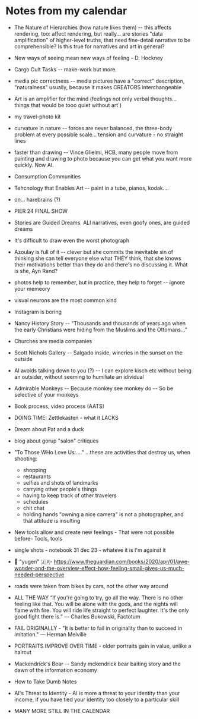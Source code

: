 # Notes from my calendar

* The Nature of Hierarchies (how nature likes them) -- this affects rendering, too: affect rendering, but really... are stories "data amplification" of higher-level truths, that need fine-detail narrative to be comprehensible? Is this true for narratives and art in general?

* New ways of seeing mean new ways of feeling - D. Hockney

* Cargo Cult Tasks -- make-work but more.

* media pic correctness -- media pictures have a "correct" description, "naturalness" usually, because it makes CREATORS interchangeable

* Art is an amplifier for the mind (feelings not only verbal thoughts... things that would be tooo quiet without art`)

* my travel-photo kit

* curvature in nature -- forces are never balanced, the three-body problem at every possible scale... tension and curvature - no straight lines

* faster than drawing -- Vince Glielmi, HCB, many people move from painting and drawing to photo because you can get what you want more quickly. Now AI.

* Consumption Communities

* Tehcnology that Enables Art -- paint in a tube, pianos, kodak....

* on... harebrains (?)

* PIER 24 FINAL SHOW

* Stories are Guided Dreams. ALl narratives, even goofy ones, are guided dreams

* It's difficult to draw even the worst photograph

* Azoulay is full of it -- clever but she commits the inevitable sin of thinking she can tell everyone else what THEY think, that she knows their motivations better than they do and there's no discussing it. What is she, Ayn Rand?

* photos help to remember, but in practice, they help to forget -- ignore your memeory

* visual neurons are the most common kind

* Instagram is boring

* Nancy History Story -- "Thousands and thousands of years ago when the early Christians were hiding from the Muslims and the Ottomans..."

* Churches are media companies

* Scott Nichols Gallery -- Salgado inside, wineries in the sunset on the outside

* AI avoids talking down to you (?) -- I can explore kisch etc without being an outsider, without seeming to humiliate an idividual

* Admirable Monkeys -- Because monkey see monkey do -- So be selective of your monkeys

* Book process, video process (AATS)

* DOING TIME: Zettlekasten - what it LACKS

* Dream about Pat and a duck

* blog about gorup "salon" critiques

* "To Those WHo Love Us:...." ...these are activities that destroy us, when shooting:
   * shopping
   * restaurants
   * selfies and shots of landmarks
   * carrying other people's things
   * having to keep track of other travelers
   * schedules
   * chit chat
   * holding hands
"owning a nice camera" is not a photographer, and that attitude is insulting

* New tools allow and create new feelings - That were not possible before- Tools, tools

* single shots - notebook 31 dec 23 - whateve it is I'm against it

* 👹 "yugen" 🇯🇵- https://www.theguardian.com/books/2020/apr/01/awe-wonder-and-the-overview-effect-how-feeling-small-gives-us-much-needed-perspective

* roads were taken from bikes by cars, not the other way around

* ALL THE WAY  “If you're going to try, go all the way. There is no other feeling like that. You will be alone with the gods, and the nights will flame with fire. You will ride life straight to perfect laughter. It's the only good fight there is.” — Charles Bukowski, Factotum

* FAIL ORIGINALLY - "It is better to fail in originality than to succeed in imitation." — Herman Melville

* PORTRAITS IMPROVE OVER TIME - older portraits gain in value, unlike a haircut

* Mackendrick's Bear -- Sandy mckendrick bear baiting story and the dawn of the information economy

* How to Take Dumb Notes

* AI's Threat to Identity - AI is more a threat to your identity than your income, if you have tied your identity too closely to a particular skill

* MANY MORE STILL IN THE CALENDAR

